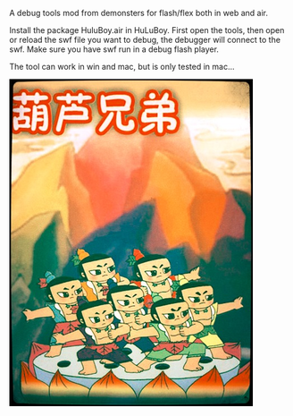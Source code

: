 A debug tools mod from demonsters for flash/flex both in web and air.

Install the package HuluBoy.air in HuLuBoy. First open the tools, then open or reload the swf file you want to debug, the debugger will connect to the swf. Make sure you have swf run in a debug flash player.

The tool can work in win and mac, but is only tested in mac...

![HuLuBoy](HuLuBoy/assets/hulu.jpg)